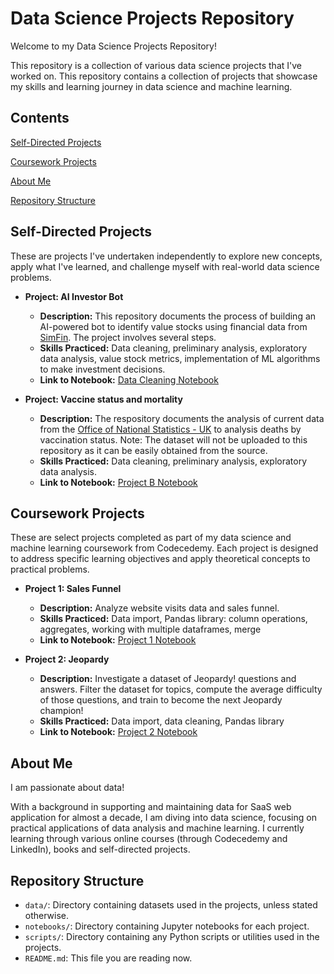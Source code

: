 # Data Science Projects Repository

Welcome to my Data Science Projects Repository! 

This repository is a collection of various data science projects that I've worked on. This repository contains a collection of projects that showcase my skills and learning journey in data science and machine learning. 

## Contents
[Self-Directed Projects](#Self-Directed-Projects)

[Coursework Projects](#Coursework-Projects)

[About Me](#About-Me)

[Repository Structure](#Repository-Structure)

## Self-Directed Projects

These are projects I've undertaken independently to explore new concepts, apply what I've learned, and challenge myself with real-world data science problems.

- **Project: AI Investor Bot**
  - **Description:** This repository documents the process of building an AI-powered bot to identify value stocks using financial data from [SimFin](https://www.simfin.com). The project involves several steps.
  - **Skills Practiced:** Data cleaning, preliminary analysis, exploratory data analysis, value stock metrics, implementation of ML algorithms to make investment decisions.
  - **Link to Notebook:** [Data Cleaning Notebook](notebooks/Stock_Data_Cleanup.ipynb)

- **Project: Vaccine status and mortality**
  - **Description:** The respository documents the analysis of current data from the [Office of National Statistics - UK](https://www.ons.gov.uk/peoplepopulationandcommunity/birthsdeathsandmarriages/deaths/datasets/deathsbyvaccinationstatusengland) to analysis deaths by vaccination status. Note: The dataset will not be uploaded to this repository as it can be easily obtained from the source. 
  - **Skills Practiced:** Data cleaning, preliminary analysis, exploratory data analysis.
  - **Link to Notebook:** [Project B Notebook](link-to-notebook)
    
## Coursework Projects

These are select projects completed as part of my data science and machine learning coursework from Codecedemy. Each project is designed to address specific learning objectives and apply theoretical concepts to practical problems.

- **Project 1: Sales Funnel**
  - **Description:** Analyze website visits data and sales funnel.
  - **Skills Practiced:** Data import, Pandas library: column operations, aggregates, working with multiple dataframes, merge
  - **Link to Notebook:** [Project 1 Notebook](https://github.com/shanirivers/Data-Science-Projects/blob/main/notebooks/Coursework%20Projects/Page_Funnel_Visits.ipynb)

- **Project 2: Jeopardy**
  - **Description:** Investigate a dataset of Jeopardy! questions and answers. Filter the dataset for topics, compute the average difficulty of those questions, and train to become the next Jeopardy champion!
  - **Skills Practiced:** Data import, data cleaning, Pandas library
  - **Link to Notebook:** [Project 2 Notebook](link-to-notebook)

## About Me

I am passionate about data! 

With a background in supporting and maintaining data for SaaS web application for almost a decade, I am diving into data science, focusing on practical applications of data analysis and machine learning. I currently learning through various online courses (through Codecedemy and LinkedIn), books and self-directed projects.

## Repository Structure

- `data/`: Directory containing datasets used in the projects, unless stated otherwise.
- `notebooks/`: Directory containing Jupyter notebooks for each project.
- `scripts/`: Directory containing any Python scripts or utilities used in the projects.
- `README.md`: This file you are reading now.
